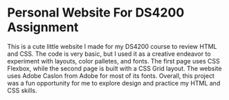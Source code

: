# Personal Website For DS4200 Assignment 
This is a cute little website I made for my DS4200 course to review HTML and CSS. The code is very basic, but I used it as a creative endeavor to experiment with layouts, color palletes, and fonts. The first page uses CSS Flexbox, while the second page is built with a CSS Grid layout. The website uses Adobe Caslon from Adobe for most of its fonts. Overall, this project was a fun opportunity for me to explore design and practice my HTML and CSS skills.
